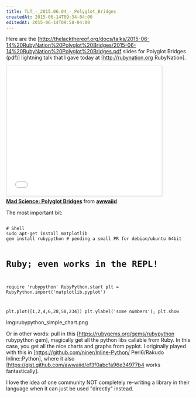 ```yaml
---
title: TLT_-_2015.06.04_-_Polyglot_Bridges
createdAt: 2015-06-14T09:34-04:00
editedAt: 2015-06-14T09:58-04:00
---
```


Here are the [http://thelackthereof.org/docs/talks/2015-06-14%20RubyNation%20Polyglot%20Bridges/2015-06-14%20RubyNation%20Polyglot%20Bridges.pdf slides for Polyglot Bridges (pdf)] lightning talk that I gave today at [http://rubynation.org RubyNation].

<html><iframe src="//www.slideshare.net/slideshow/embed_code/key/uQ0bH4VEo6wqF" width="425" height="355" frameborder="0" marginwidth="0" marginheight="0" scrolling="no" style="border:1px solid #CCC; border-width:1px; margin-bottom:5px; max-width: 100%;" allowfullscreen> </iframe> <div style="margin-bottom:5px"> <strong> <a href="//www.slideshare.net/awwaiid/mad-science-a-dash-of-polyglot" title="Mad Science: Polyglot Bridges" target="_blank">Mad Science: Polyglot Bridges</a> </strong> from <strong><a href="//www.slideshare.net/awwaiid" target="_blank">awwaiid</a></strong> </div></html>

The most important bit:

<code>
# Shell
sudo apt-get install matplotlib
gem install rubypython # pending a small PR for debian/ubuntu 64bit

# Ruby; even works in the REPL!
require 'rubypython'
RubyPython.start
plt = RubyPython.import('matplotlib.pyplot')

plt.plot([1,2,4,6,28,50,234])
plt.ylabel('some numbers');
plt.show
</code>

img:rubypython_simple_chart.png

Or in other words: pull in this [https://rubygems.org/gems/rubypython rubypython gem], magically get all the python libs callable from Ruby. In this case, you get all the nice charts and graphs from pyplot. I originally played with this in [https://github.com/niner/Inline-Python/ Perl6/Rakudo Inline::Python], where it also [https://gist.github.com/awwaiid/ef3f0abcfa96e34977b4 works fantastically].

I love the idea of one community NOT completely re-writing a library in their language when it can just be used "directly" instead.

